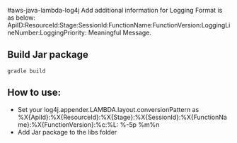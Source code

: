 #aws-java-lambda-log4j
Add additional information for Logging
Format is as below:
ApiID:ResourceId:Stage:SessionId:FunctionName:FunctionVersion:LoggingLineNumber:LoggingPriority: Meaningful Message.

## Build Jar package
`gradle build`

## How to use:
* Set your log4j.appender.LAMBDA.layout.conversionPattern as %X{ApiId}:%X{ResourceId}:%X{Stage}:%X{SessionId}:%X{FunctionName}:%X{FunctionVersion}:%c:%L: %-5p %m%n
* Add Jar package to the libs folder
